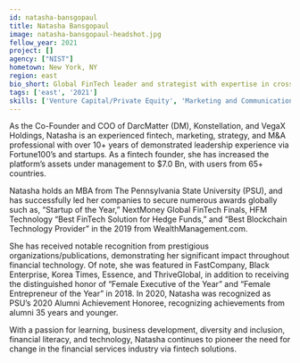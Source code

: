 ```yaml
---
id: natasha-bansgopaul
title: Natasha Bansgopaul
image: natasha-bansgopaul-headshot.jpg
fellow_year: 2021
project: []
agency: ["NIST"]
hometown: New York, NY
region: east
bio_short: Global FinTech leader and strategist with expertise in cross functional management, communication, and business development.
tags: ['east', '2021']
skills: ['Venture Capital/Private Equity', 'Marketing and Communications']
---
```

As the Co-Founder and COO of DarcMatter (DM), Konstellation, and VegaX Holdings, Natasha is an experienced fintech, marketing, strategy, and M&A professional with over 10+ years of demonstrated leadership experience via Fortune100’s and startups.  As a fintech founder, she has increased the platform’s assets under management to $7.0 Bn, with users from 65+ countries.

Natasha holds an MBA from The Pennsylvania State University (PSU), and has successfully led her companies to secure numerous awards globally such as, “Startup of the Year,” NextMoney Global FinTech Finals, HFM Technology “Best FinTech Solution for Hedge Funds,” and “Best Blockchain Technology Provider” in the 2019 from WealthManagement.com.

She has received notable recognition from prestigious organizations/publications, demonstrating her significant impact throughout financial technology. Of note, she was featured in FastCompany, Black Enterprise, Korea Times, Essence, and ThriveGlobal, in addition to receiving the distinguished honor of “Female Executive of the Year” and “Female Entrepreneur of the Year” in 2018. In 2020, Natasha was recognized as PSU’s 2020 Alumni Achievement Honoree, recognizing achievements from alumni 35 years and younger.

With a passion for learning, business development, diversity and inclusion, financial literacy, and technology, Natasha continues to pioneer the need for change in the financial services industry via fintech solutions.
